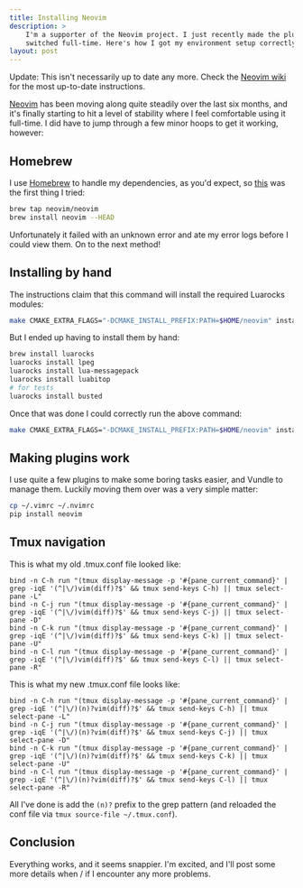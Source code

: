 ```yaml
---
title: Installing Neovim
description: >
    I'm a supporter of the Neovim project. I just recently made the plunge and
    switched full-time. Here's how I got my environment setup correctly:
layout: post
---
```


Update: This isn't necessarily up to date any more. Check the [Neovim
wiki](https://github.com/neovim/neovim/wiki/Installing-Neovim) for the most
up-to-date instructions.

[Neovim][nvim] has been moving along quite steadily over the last six months,
and it's finally starting to hit a level of stability where I feel comfortable
using it full-time. I did have to jump through a few minor hoops to get it
working, however:

[nvim]: http://neovim.org/

Homebrew
--------
I use [Homebrew][brew] to handle my dependencies, as you'd expect, so
[this][installation] was the first thing I tried:

```bash
brew tap neovim/neovim
brew install neovim --HEAD
```

[brew]: http://brew.sh/
[installation]: https://github.com/neovim/neovim/wiki/Installing

Unfortunately it failed with an unknown error and ate my error logs before
I could view them. On to the next method!

Installing by hand
------------------

The instructions claim that this command will install the required Luarocks
modules:

```bash
make CMAKE_EXTRA_FLAGS="-DCMAKE_INSTALL_PREFIX:PATH=$HOME/neovim" install
```

But I ended up having to install them by hand:

```bash
brew install luarocks
luarocks install lpeg
luarocks install lua-messagepack
luarocks install luabitop
# for tests
luarocks install busted
```

Once that was done I could correctly run the above command:

```bash
make CMAKE_EXTRA_FLAGS="-DCMAKE_INSTALL_PREFIX:PATH=$HOME/neovim" install
```

Making plugins work
-------------------
I use quite a few plugins to make some boring tasks easier, and Vundle to
manage them. Luckily moving them over was a very simple matter:

```bash
cp ~/.vimrc ~/.nvimrc
pip install neovim
```

Tmux navigation
---------------
This is what my old .tmux.conf file looked like:

```
bind -n C-h run "(tmux display-message -p '#{pane_current_command}' | grep -iqE '(^|\/)vim(diff)?$' && tmux send-keys C-h) || tmux select-pane -L"
bind -n C-j run "(tmux display-message -p '#{pane_current_command}' | grep -iqE '(^|\/)vim(diff)?$' && tmux send-keys C-j) || tmux select-pane -D"
bind -n C-k run "(tmux display-message -p '#{pane_current_command}' | grep -iqE '(^|\/)vim(diff)?$' && tmux send-keys C-k) || tmux select-pane -U"
bind -n C-l run "(tmux display-message -p '#{pane_current_command}' | grep -iqE '(^|\/)vim(diff)?$' && tmux send-keys C-l) || tmux select-pane -R"
```

This is what my new .tmux.conf file looks like:

```
bind -n C-h run "(tmux display-message -p '#{pane_current_command}' | grep -iqE '(^|\/)(n)?vim(diff)?$' && tmux send-keys C-h) || tmux select-pane -L"
bind -n C-j run "(tmux display-message -p '#{pane_current_command}' | grep -iqE '(^|\/)(n)?vim(diff)?$' && tmux send-keys C-j) || tmux select-pane -D"
bind -n C-k run "(tmux display-message -p '#{pane_current_command}' | grep -iqE '(^|\/)(n)?vim(diff)?$' && tmux send-keys C-k) || tmux select-pane -U"
bind -n C-l run "(tmux display-message -p '#{pane_current_command}' | grep -iqE '(^|\/)(n)?vim(diff)?$' && tmux send-keys C-l) || tmux select-pane -R"
```

All I've done is add the `(n)?` prefix to the grep pattern (and reloaded the
conf file via `tmux source-file ~/.tmux.conf`).

Conclusion
----------
Everything works, and it seems snappier. I'm excited, and I'll post some more
details when / if I encounter any more problems.
